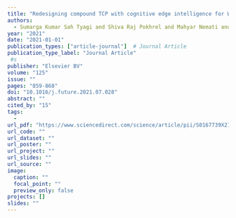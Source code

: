 ```yaml
---
title: "Redesigning compound TCP with cognitive edge intelligence for WiFi-based IoT"
authors:
  - Sumarga Kumar Sah Tyagi and Shiva Raj Pokhrel and Mahyar Nemati and Deepak Kumar Jain and Gang Li and Jinho Choi
year: "2021"
date: "2021-01-01"
publication_types: ["article-journal"]  # Journal Article
publication_type_label: "Journal Article"
 #s
publisher: "Elsevier BV"
volume: "125"
issue: ""
pages: "859-868"
doi: "10.1016/j.future.2021.07.028"
abstract: ""
cited_by: "15"
tags:
  - 
url_pdf: "https://www.sciencedirect.com/science/article/pii/S0167739X21002909"
url_code: ""
url_dataset: ""
url_poster: ""
url_project: ""
url_slides: ""
url_source: ""
image:
  caption: ""
  focal_point: ""
  preview_only: false
projects: []
slides: ""
---
```

